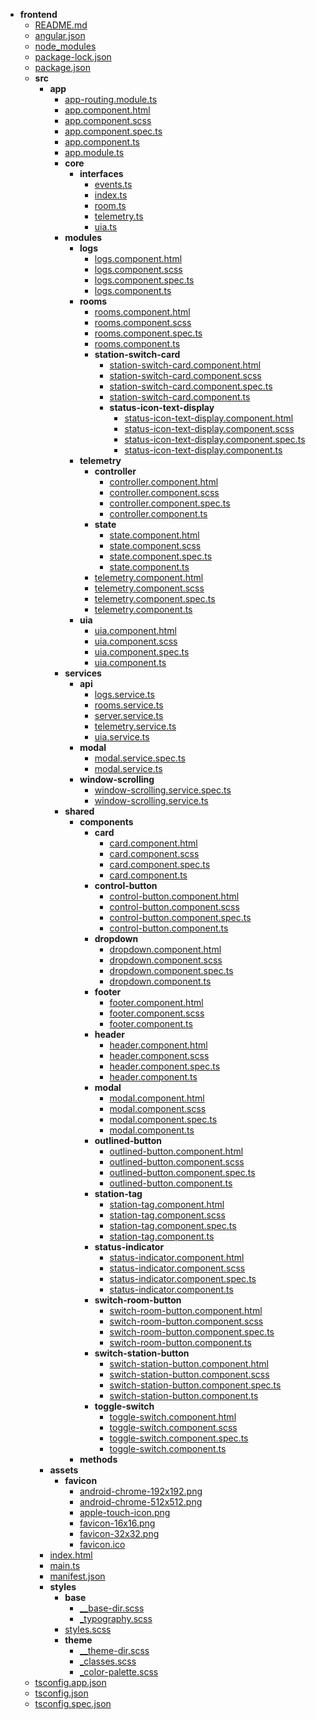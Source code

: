 - __frontend__
   - [README.md](README.md)
   - [angular.json](angular.json)
   - [node\_modules](node_modules)
   - [package\-lock.json](package-lock.json)
   - [package.json](package.json)
   - __src__
     - __app__
       - [app\-routing.module.ts](src/app/app-routing.module.ts)
       - [app.component.html](src/app/app.component.html)
       - [app.component.scss](src/app/app.component.scss)
       - [app.component.spec.ts](src/app/app.component.spec.ts)
       - [app.component.ts](src/app/app.component.ts)
       - [app.module.ts](src/app/app.module.ts)
       - __core__
         - __interfaces__
           - [events.ts](src/app/core/interfaces/events.ts)
           - [index.ts](src/app/core/interfaces/index.ts)
           - [room.ts](src/app/core/interfaces/room.ts)
           - [telemetry.ts](src/app/core/interfaces/telemetry.ts)
           - [uia.ts](src/app/core/interfaces/uia.ts)
       - __modules__
         - __logs__
           - [logs.component.html](src/app/modules/logs/logs.component.html)
           - [logs.component.scss](src/app/modules/logs/logs.component.scss)
           - [logs.component.spec.ts](src/app/modules/logs/logs.component.spec.ts)
           - [logs.component.ts](src/app/modules/logs/logs.component.ts)
         - __rooms__
           - [rooms.component.html](src/app/modules/rooms/rooms.component.html)
           - [rooms.component.scss](src/app/modules/rooms/rooms.component.scss)
           - [rooms.component.spec.ts](src/app/modules/rooms/rooms.component.spec.ts)
           - [rooms.component.ts](src/app/modules/rooms/rooms.component.ts)
           - __station\-switch\-card__
             - [station\-switch\-card.component.html](src/app/modules/rooms/station-switch-card/station-switch-card.component.html)
             - [station\-switch\-card.component.scss](src/app/modules/rooms/station-switch-card/station-switch-card.component.scss)
             - [station\-switch\-card.component.spec.ts](src/app/modules/rooms/station-switch-card/station-switch-card.component.spec.ts)
             - [station\-switch\-card.component.ts](src/app/modules/rooms/station-switch-card/station-switch-card.component.ts)
             - __status\-icon\-text\-display__
               - [status\-icon\-text\-display.component.html](src/app/modules/rooms/station-switch-card/status-icon-text-display/status-icon-text-display.component.html)
               - [status\-icon\-text\-display.component.scss](src/app/modules/rooms/station-switch-card/status-icon-text-display/status-icon-text-display.component.scss)
               - [status\-icon\-text\-display.component.spec.ts](src/app/modules/rooms/station-switch-card/status-icon-text-display/status-icon-text-display.component.spec.ts)
               - [status\-icon\-text\-display.component.ts](src/app/modules/rooms/station-switch-card/status-icon-text-display/status-icon-text-display.component.ts)
         - __telemetry__
           - __controller__
             - [controller.component.html](src/app/modules/telemetry/controller/controller.component.html)
             - [controller.component.scss](src/app/modules/telemetry/controller/controller.component.scss)
             - [controller.component.spec.ts](src/app/modules/telemetry/controller/controller.component.spec.ts)
             - [controller.component.ts](src/app/modules/telemetry/controller/controller.component.ts)
           - __state__
             - [state.component.html](src/app/modules/telemetry/state/state.component.html)
             - [state.component.scss](src/app/modules/telemetry/state/state.component.scss)
             - [state.component.spec.ts](src/app/modules/telemetry/state/state.component.spec.ts)
             - [state.component.ts](src/app/modules/telemetry/state/state.component.ts)
           - [telemetry.component.html](src/app/modules/telemetry/telemetry.component.html)
           - [telemetry.component.scss](src/app/modules/telemetry/telemetry.component.scss)
           - [telemetry.component.spec.ts](src/app/modules/telemetry/telemetry.component.spec.ts)
           - [telemetry.component.ts](src/app/modules/telemetry/telemetry.component.ts)
         - __uia__
           - [uia.component.html](src/app/modules/uia/uia.component.html)
           - [uia.component.scss](src/app/modules/uia/uia.component.scss)
           - [uia.component.spec.ts](src/app/modules/uia/uia.component.spec.ts)
           - [uia.component.ts](src/app/modules/uia/uia.component.ts)
       - __services__
         - __api__
           - [logs.service.ts](src/app/services/api/logs.service.ts)
           - [rooms.service.ts](src/app/services/api/rooms.service.ts)
           - [server.service.ts](src/app/services/api/server.service.ts)
           - [telemetry.service.ts](src/app/services/api/telemetry.service.ts)
           - [uia.service.ts](src/app/services/api/uia.service.ts)
         - __modal__
           - [modal.service.spec.ts](src/app/services/modal/modal.service.spec.ts)
           - [modal.service.ts](src/app/services/modal/modal.service.ts)
         - __window\-scrolling__
           - [window\-scrolling.service.spec.ts](src/app/services/window-scrolling/window-scrolling.service.spec.ts)
           - [window\-scrolling.service.ts](src/app/services/window-scrolling/window-scrolling.service.ts)
       - __shared__
         - __components__
           - __card__
             - [card.component.html](src/app/shared/components/card/card.component.html)
             - [card.component.scss](src/app/shared/components/card/card.component.scss)
             - [card.component.spec.ts](src/app/shared/components/card/card.component.spec.ts)
             - [card.component.ts](src/app/shared/components/card/card.component.ts)
           - __control\-button__
             - [control\-button.component.html](src/app/shared/components/control-button/control-button.component.html)
             - [control\-button.component.scss](src/app/shared/components/control-button/control-button.component.scss)
             - [control\-button.component.spec.ts](src/app/shared/components/control-button/control-button.component.spec.ts)
             - [control\-button.component.ts](src/app/shared/components/control-button/control-button.component.ts)
           - __dropdown__
             - [dropdown.component.html](src/app/shared/components/dropdown/dropdown.component.html)
             - [dropdown.component.scss](src/app/shared/components/dropdown/dropdown.component.scss)
             - [dropdown.component.spec.ts](src/app/shared/components/dropdown/dropdown.component.spec.ts)
             - [dropdown.component.ts](src/app/shared/components/dropdown/dropdown.component.ts)
           - __footer__
             - [footer.component.html](src/app/shared/components/footer/footer.component.html)
             - [footer.component.scss](src/app/shared/components/footer/footer.component.scss)
             - [footer.component.ts](src/app/shared/components/footer/footer.component.ts)
           - __header__
             - [header.component.html](src/app/shared/components/header/header.component.html)
             - [header.component.scss](src/app/shared/components/header/header.component.scss)
             - [header.component.spec.ts](src/app/shared/components/header/header.component.spec.ts)
             - [header.component.ts](src/app/shared/components/header/header.component.ts)
           - __modal__
             - [modal.component.html](src/app/shared/components/modal/modal.component.html)
             - [modal.component.scss](src/app/shared/components/modal/modal.component.scss)
             - [modal.component.spec.ts](src/app/shared/components/modal/modal.component.spec.ts)
             - [modal.component.ts](src/app/shared/components/modal/modal.component.ts)
           - __outlined\-button__
             - [outlined\-button.component.html](src/app/shared/components/outlined-button/outlined-button.component.html)
             - [outlined\-button.component.scss](src/app/shared/components/outlined-button/outlined-button.component.scss)
             - [outlined\-button.component.spec.ts](src/app/shared/components/outlined-button/outlined-button.component.spec.ts)
             - [outlined\-button.component.ts](src/app/shared/components/outlined-button/outlined-button.component.ts)
           - __station\-tag__
             - [station\-tag.component.html](src/app/shared/components/station-tag/station-tag.component.html)
             - [station\-tag.component.scss](src/app/shared/components/station-tag/station-tag.component.scss)
             - [station\-tag.component.spec.ts](src/app/shared/components/station-tag/station-tag.component.spec.ts)
             - [station\-tag.component.ts](src/app/shared/components/station-tag/station-tag.component.ts)
           - __status\-indicator__
             - [status\-indicator.component.html](src/app/shared/components/status-indicator/status-indicator.component.html)
             - [status\-indicator.component.scss](src/app/shared/components/status-indicator/status-indicator.component.scss)
             - [status\-indicator.component.spec.ts](src/app/shared/components/status-indicator/status-indicator.component.spec.ts)
             - [status\-indicator.component.ts](src/app/shared/components/status-indicator/status-indicator.component.ts)
           - __switch\-room\-button__
             - [switch\-room\-button.component.html](src/app/shared/components/switch-room-button/switch-room-button.component.html)
             - [switch\-room\-button.component.scss](src/app/shared/components/switch-room-button/switch-room-button.component.scss)
             - [switch\-room\-button.component.spec.ts](src/app/shared/components/switch-room-button/switch-room-button.component.spec.ts)
             - [switch\-room\-button.component.ts](src/app/shared/components/switch-room-button/switch-room-button.component.ts)
           - __switch\-station\-button__
             - [switch\-station\-button.component.html](src/app/shared/components/switch-station-button/switch-station-button.component.html)
             - [switch\-station\-button.component.scss](src/app/shared/components/switch-station-button/switch-station-button.component.scss)
             - [switch\-station\-button.component.spec.ts](src/app/shared/components/switch-station-button/switch-station-button.component.spec.ts)
             - [switch\-station\-button.component.ts](src/app/shared/components/switch-station-button/switch-station-button.component.ts)
           - __toggle\-switch__
             - [toggle\-switch.component.html](src/app/shared/components/toggle-switch/toggle-switch.component.html)
             - [toggle\-switch.component.scss](src/app/shared/components/toggle-switch/toggle-switch.component.scss)
             - [toggle\-switch.component.spec.ts](src/app/shared/components/toggle-switch/toggle-switch.component.spec.ts)
             - [toggle\-switch.component.ts](src/app/shared/components/toggle-switch/toggle-switch.component.ts)
         - __methods__
     - __assets__
       - __favicon__
         - [android\-chrome\-192x192.png](src/assets/favicon/android-chrome-192x192.png)
         - [android\-chrome\-512x512.png](src/assets/favicon/android-chrome-512x512.png)
         - [apple\-touch\-icon.png](src/assets/favicon/apple-touch-icon.png)
         - [favicon\-16x16.png](src/assets/favicon/favicon-16x16.png)
         - [favicon\-32x32.png](src/assets/favicon/favicon-32x32.png)
         - [favicon.ico](src/assets/favicon/favicon.ico)
     - [index.html](src/index.html)
     - [main.ts](src/main.ts)
     - [manifest.json](src/manifest.json)
     - __styles__
       - __base__
         - [\_\_base\-dir.scss](src/styles/base/__base-dir.scss)
         - [\_typography.scss](src/styles/base/_typography.scss)
       - [styles.scss](src/styles/styles.scss)
       - __theme__
         - [\_\_theme\-dir.scss](src/styles/theme/__theme-dir.scss)
         - [\_classes.scss](src/styles/theme/_classes.scss)
         - [\_color\-palette.scss](src/styles/theme/_color-palette.scss)
   - [tsconfig.app.json](tsconfig.app.json)
   - [tsconfig.json](tsconfig.json)
   - [tsconfig.spec.json](tsconfig.spec.json)

